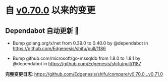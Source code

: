 # 自 [v0.70.0](https://github.com/Edgenesis/shifu/releases/tag/v0.70.0) 以来的变更

## Dependabot 自动更新 🤖

* Bump golang.org/x/net from 0.39.0 to 0.40.0 by @dependabot in https://github.com/Edgenesis/shifu/pull/1186

* Bump github.com/microsoft/go-mssqldb from 1.8.0 to 1.8.1 by @dependabot in https://github.com/Edgenesis/shifu/pull/1187

**完整变更日志**: https://github.com/Edgenesis/shifu/compare/v0.70.0...v0.71.0

